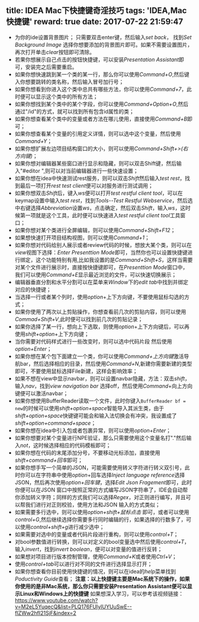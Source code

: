 title: IDEA Mac下快捷键奇淫技巧
tags: 'IDEA,Mac快捷键'
reward: true
date: 2017-07-22 21:59:47
---
* 为你的ide设置背景图片；
只需要双击enter键，然后输入*set back*， 找到*Set Background Image* 选择你想要添加的背景图片即可。如果不需要设置图片，再次打开单击*clear*按钮即可清除。
*  若果你想展示自己点击的按钮快捷键，可以安装*Presentation Assistant*即可，安装完之后需要重启。
*  如果你想快速跳到某一个类的某一行，那么你可以使用*Command+O*,然后键入你想要跳转的类名称，然后输入冒号加行号；
* 如果你想看到你进入这个类中总共有哪些方法，你可以使用*Command+7*，此时便可以显示这个类中的所有方法；
* 如果你想找到某个类中的某个字段，你可以使用*Command+Option+O*,然后通过"/id"的方式，就可以找到所有包含id属性的类；
* 如果你想查看某个类中的变量或者方法在哪儿使用，直接使用*Command+B*即可；
* 如果你想查看某个变量的引用定义详情，则可以选中这个变量，然后使用*Command+Y*；
* 如果你想扩展左边项目结构窗口的大小，则可以使用*Command+Shift+>(右方向键)*；
* 如果你想对编辑器某些窗口进行显示和隐藏，则可以双击Shift键，然后输入"#editor ",则可以对当前编辑器进行一些快速设置；
* 如果你想在idea中快速测试rest服务，则可以双击*Shift*然后输入*test rest*，找到最后一项打开*rest test client*便可以对服务进行测试调用；
* 如果你想双击*Shift*后，键入*ws*便可以打开*test restful client tool*，可以在keymap设置中输入*test rest*，找到*Tools--Test Restful Webservice*，然后选中右键选择*Abbreviation*设置*ws*，点击确定，然后双击*Shift*，输入*ws*，这时候第一项就是这个工具，此时便可以快速进入*test restful client tool*工具窗口；
* 如果你想对某个类进行全屏编辑，则可以使用*Command+Shift+F12*；
* 如果想快速打开项目结构视图，则可以使用*Command+1*；
* 如果你想对代码给别人展示或者review代码的时候，想放大某个类，则可以在*view*视图下选择：*Enter Presenttion Mode*即可，当然你也可以设置快捷键进行绑定，这个功能特别有用,比如我设置的是*Command+Shift+S*，这样当需要对某个文件进行展示时，直接按快捷键即可，在*Presenttion Mode*窗口中，我们可以使用*Command+E*显示最近浏览的文件，可以快速切换展示；
* 编辑器垂直分割和水平分割可以在菜单来*Window*下的*edit tab*中找到并绑定对应的快捷键；
* 当选择一行或者某个列时，使用*option*+上下方向键，不要使用鼠标勾选的方式；
* 如果你使用了两次以上剪贴操作，你想查看前几次的剪贴内容，则可以使用*Commad+Shift+V*,此时便可以找到前几次的剪贴记录；
* 如果你选择了某一行，想向上下选取，则使用*option*+上下方向键后，可以再使用*shift+option*+上下方向键；
* 当你需要对代码样式进行一些改变时，则可以选中代码片段 然后使用*option+Enter*；
* 如果你想在某个包下面建立一个类，你可以使用*Command+上方向键*激活导航bar，然后选择相应的目录，然后使用*Command+N*,新建你需要新建的类型即可，不要使用鼠标选择File新建，这样会影响效率；
* 如果不想在view中显示navbar，则可以设置navbar隐藏，方法：双击*shift*，输入*nav*，找到*view navigation bar* 选择off，然后使用*Command*+向上方向键便可以激活navbar；
* 如果你想使用BufferReader读取一个文件，此时你键入`BufferReader bf = new`的时候可以使用*shift+option+space*智能导入其派生类，由于 *shift+option+space*快键键可能会和输入法切换会有冲突，我设置成了*shift+option+command+space*；
* 如果你想在idea中引入包或者包裹异常，则可以使用*option+Enter*；
* 如果你想要对某个变量进行NPE验证，那么只需要使用这个变量名打"."然后输入*not*，这时候选择相应的代码模板即可；
* 如果你想在代码的末尾添加分号，不要移动光标添加，直接使用*shift+command+回车*即可；
* 如果你想手写一个简单的JSON，可能需要使用转义字符进行转义双引号，此时你可以在字符串中使用*option*+回车选择*Inject language reference*选择JSON，然后再次使用*option+回车键*，选择*Edit Json Fragement*即可，此时你便可以在JSON 窗口中按照正常的方式编写JSON字符串了，IDE会自动帮你添加转义字符；同样的方式我们可以选择*Regex*，对正则进行编写，并且可以帮我们进行对正则校验，使用方法和JSON 输入的方式类似；
* 如果需要多行选中，则可以使用*option+shift+鼠标点击* 即可，或者可以使用*control+G*,然后继续选择你需要多行同时编辑的行，如果选择的行数多了，可以使用*control+shift+g*进行减少选中；
* 如果需要对选中的变量或者代码片段进行重构，则可以使用*control+T*；
* 对bool参数值进行转换，则可以对定义的bool变量选中然后使用*control+T*，输入*invert*，找到*invert boolean*，便可以对变量的值进行反转；
* 如果想对项目进行版本控制管理，使用*Command+K*或者使用*Ctrl+V*；
* 使用*control+tab*可以进行对不同的文件进行选择显示打开；
* 如果你想查看你目前使用快捷键的情况，则可以在idea的*help*菜单找到*Poductivity Guide*查看；
**注意：以上快捷键主要是Mac系统下的操作，如果你使用的是非Mac系统，那么你只需要安装Presentation Assistant便可以显示Linux和Windows上的快捷键**
如果想深入学习，可以参考该视频链接：
<https://www.youtube.com/watch?v=M2eL5YuqecQ&list=PLQ176FUIyIUYUuSwE--flZWw2hfI21SjF&index=2>